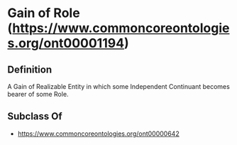 # Gain of Role (https://www.commoncoreontologies.org/ont00001194)

## Definition
A Gain of Realizable Entity in which some Independent Continuant becomes bearer of some Role.

## Subclass Of
- https://www.commoncoreontologies.org/ont00000642

